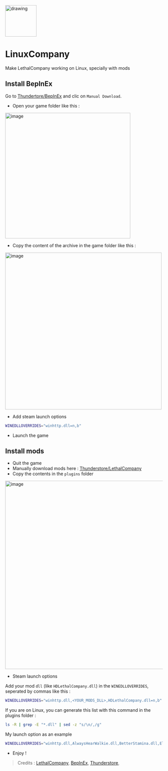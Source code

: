 <img src="https://lethalcompany.net/wp-content/uploads/2023/12/Lethal-Company-Logo-300x225.png" alt="drawing" width="100"/>

# LinuxCompany
Make LethalCompany working on Linux, specially with mods

## Install BepInEx
Go to [Thundertore/BepInEx](https://thunderstore.io/c/lethal-company/p/BepInEx/BepInExPack/) and clic on `Manual Download`.

- Open your game folder like this :
<img src="https://github.com/criticalsool/LinuxCompany/assets/164774099/86792c23-6a50-495c-af65-51ffd6d81b9b" alt="image" style="width:400px;height:auto;">

- Copy the content of the archive in the game folder like this :
<img src="https://github.com/criticalsool/LinuxCompany/assets/164774099/0a7b8322-2a19-49e5-b2b0-39a4dc70547a" alt="image" style="width:500px;height:auto;">

- Add steam launch options
```bash
WINEDLLOVERRIDES="winhttp.dll=n,b"
```

- Launch the game

## Install mods
- Quit the game
- Manually download mods here : [Thunderstore/LethalCompany](https://thunderstore.io/c/lethal-company)
- Copy the contents in the `plugins` folder
<img src="https://github.com/criticalsool/LinuxCompany/assets/164774099/6ba5ee94-21fc-4191-863a-35e81226d950" alt="image" style="width:600px;height:auto;">

- Steam launch options

Add your mod `dll` (like `HDLethalCompany.dll`) in the `WINEDLLOVERRIDES`, seperated by commas like this :

```bash
WINEDLLOVERRIDES="winhttp.dll,<YOUR_MODS_DLL>,HDLethalCompany.dll=n,b"
```

If you are on Linux, you can generate this list with this command in the plugins folder :
```bash
ls -R | grep -E "*.dll" | sed -z "s/\n/,/g"
```

My launch option as an example
```bash
WINEDLLOVERRIDES="winhttp.dll,AlwaysHearWalkie.dll,BetterStamina.dll,EladsHUD.dll,FovAdjust.dll,HDLethalCompany.dll,HideChat.dll,HornMoan.dll,LateCompanyV1.0.12.dll,LCBetterSaves.dll,LetMeLookDown.dll,MaskedEnemyRework.dll,Mimics.dll,MoreBlood.dll,MoreCompany.dll,MoreEmotes1.3.3.dll,MoreSuits.dll,NameplateTweaks.dll,NicholaScott.BepInEx.RuntimeNetcodeRPCValidator.dll,Peepers.dll,QuickRestart.dll,Scopophobia.dll,SkinwalkerMod.dll,SpectateEnemy.dll,TerminalApi.dll,TerminalClock.dll,LethalCompanyInputUtils.dll,LethalLib.dll,ShipLoot.dll=n,b" gamemoderun %command%
```

- Enjoy !

> Credits : [LethalCompany](https://lethalcompany.net), [BepInEx](https://github.com/BepInEx/BepInEx), [Thunderstore](https://thunderstore.io/c/lethal-company), 
